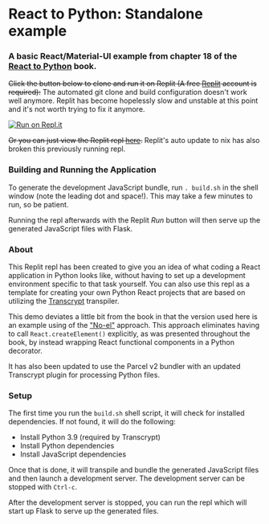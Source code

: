 # React to Python: Standalone example

### A basic React/Material-UI example from chapter 18 of the [React to Python](https://pyreact.com) book.

~~Click the button below to clone and run it on Replit (A free [Replit](https://replit.com/) account is required):~~
The automated git clone and build configuration doesn't work well anymore. Replit has become hopelessly slow and unstable at this point and it's not worth trying to fix it anymore.

[![Run on Repl.it](https://repl.it/badge/github/JennaSys/replit_rtp_standalone)](https://repl.it/github/JennaSys/replit_rtp_standalone)

~~Or you can just view the Replit repl [here](https://replit.com/@JennaSys/replitrtpstandalone).~~ Replit's auto update to nix has also broken this previously running repl.

### Building and Running the Application
To generate the development JavaScript bundle, run `. build.sh` in the shell window (note the leading dot and space!). This may take a few minutes to run, so be patient.

Running the repl afterwards with the Replit _Run_ button will then serve up the generated JavaScript files with Flask.

### About
This Replit repl has been created to give you an idea of what coding a React application in Python looks like, without having to set up a development environment specific to that task yourself.  You can also use this repl as a template for creating your own Python React projects that are based on utilizing the [Transcrypt](https://www.transcrypt.org) transpiler.

This demo deviates a little bit from the book in that the version used here is an example using of the ["No-el"](https://dev.to/jennasys/no-el-eliminate-explicit-calls-to-createelement-when-using-python-to-code-react-applications-5214) approach.  This approach eliminates having to call `React.createElement()` explicitly, as was presented throughout the book, by instead wrapping React functional components in a Python decorator.

It has also been updated to use the Parcel v2 bundler with an updated Transcrypt plugin for processing Python files.

### Setup
The first time you run the `build.sh` shell script, it will check for installed dependencies.  If not found, it will do the following:  
- Install Python 3.9 (required by Transcrypt)
- Install Python dependencies
- Install JavaScript dependencies

Once that is done, it will transpile and bundle the generated JavaScript files and then launch a development server. The development server can be stopped with `Ctrl-c`.

After the development server is stopped, you can run the repl which will start up Flask to serve up the generated files.

